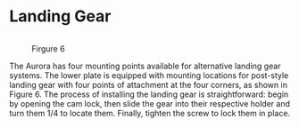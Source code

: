 # Landing Gear

<figure><img src="../../.gitbook/assets/IMG-7360.jpg" alt=""><figcaption><p>Firgure 6</p></figcaption></figure>



The Aurora has four mounting points available for alternative landing gear systems. The lower plate is equipped with mounting locations for post-style landing gear with four points of attachment at the four corners, as shown in Figure 6. The process of installing the landing gear is straightforward: begin by opening the cam lock, then slide the gear into their respective holder and turn them 1/4 to locate them. Finally, tighten the screw to lock them in place.







